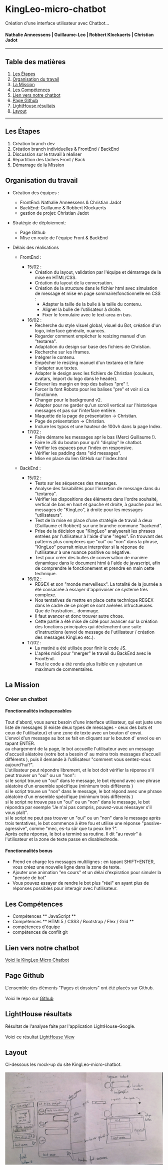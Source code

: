 # KingLeo-micro-chatbot
Création d'une interface utilisateur avec Chatbot...<br>
#### Nathalie Anneessens | Guillaume-Leo | Robbert Klockaerts | Christian Jadot

***

## Table des matières
1. [Les Étapes](#Les-Etapes)
2. [Organisation du travail](#Organisation-du-travail)
3. [La Mission](#La-Mission)
4. [Les Compétences](#Les-Compétences)
5. [Lien vers notre chatbot](#Lien-vers-notre-chatbot)
6. [Page Github](#Page-Github)
7. [LightHouse résultats](#LightHouse)
8. [Layout](#Layout)

***

<a name="Les-Etapes"></a>
## Les Étapes
1. Création branch dev
2. Création branch individuelles & FrontEnd / BackEnd
3. Discussion sur le travail à réaliser
4. Répartition des tâches Front / Back
5. Démarrage de la Mission

<a name="Organisation-du-travail"></a>
## Organisation du travail
- Création des équipes :
  - FrontEnd: Nathalie Anneessens & Christian Jadot
  - BackEnd: Guillaume & Robbert Klockaerts
  - gestion de projet: Christian Jadot

- Stratégie de déploiement:
  - Page Github
  - Mise en route de l'équipe Front & BackEnd

- Délais des réalisations
  - FrontEnd :
    - 15/02 :
      - Création du layout, validation par l'équipe et démarrage de la mise en HTML/CSS.<br>
      - Création du layout de la conversation.<br>
      - Création de la structure dans le fichier html avec simulation de message et mise en page sommaire/fonctionnelle en CSS :<br>
        - Adapter la taille de la bulle à la taille du contenu.<br>
        - Aligner la bulle de l'utilisateur à droite.<br>
        - Fixer le formulaire avec le text-area en bas.<br>
    - 16/02 :
      - Recherche du style visuel global, visuel du Bot, création d'un logo, interface générale, nuances.<br>
      - Regarder comment empêcher le resizing manuel d'un "textarea".<br>
      - Adaptation du design sur base des fichiers de Christian.<br>
      - Recherche sur les iframes.<br>
      - Intégrer le contenu.<br>
      - Empêcher le resizing manuel d'un textarea et le faire s'adapter aux textes.<br>
      - Adapter le design avec les fichiers de Christian (couleurs, avatars, import du logo dans le header).<br>
      - Enlever les margin en trop des balises "pre" !.<br>
      - Forcer la font Roboto pour les balises "pre" et voir si ca fonctionne.<br>
      - Changer pour le background v2.<br>
      - Adapter pour ne garder qu'un scroll vertical sur l'historique messages et pas sur l'interface entière.<br>
      - Maquette de la page de présentation -> Christian.<br>
      - Page de présentation -> Christian.<br>
      - Inclure les typos et une hauteur de 100vh dans la page Index.<br>
    - 17/02 :
      - Faire démarre les messages apr le bas (Merci Guillaume !).<br>
      - Faire le JS du bouton pour qu'il "display" le chatbot.<br>
      - Vérifier les espaces pour l'index en responsive.<br>
      - Vérifier les padding dans "old messages".<br>
      - Mise en place du lien GitHub sur l'index.html

  - BackEnd :
    - 15/02 :
      - Tests sur les séquences des messages.<br>
      - Analyse des faisabilités pour l'insertion de message dans du "textarea".<br>
      - Vérifier les dispositions des éléments dans l'ordre souhaité, vertical de bas en haut et gauche et droite, à gauche pour les messages de "KingLeo", à droite pour les messages "utilisateurs".<br>
      - Test de la mise en place d'une stratégie de travail à deux (Guillaume et Robbert) sur une branche commune "backend".<br>
      - Prise de la décision que "KingLeo" analyserait les phrases entrées par l'utilisateur à l'aide d'une "regex". En trouvant des patterns plus complexes que "oui" ou "non" dans la phrase, "KingLeo" pourrait mieux interpréter si la réponse de l'utilisateur à une nuance positive ou négative.<br>
      - Test pour créer des bulles de conversation de manière dynamique dans le document html à l'aide de javascript, afin de  comprendre le fonctionement et prendre en main cette technique.<br>
    - 16/02 :
      - REGEX et son "monde merveilleux". La totalité de la journée a été consacrée à essayer d'apprivoiser ce systeme très complexe.<br>
      - Nos tentatives de mettre en place cette technique REGEX dans le cadre de ce projet se sont avérées infructueuses. Que de frustration... dommage.<br>
      - Il faut avancer et donc trouver autre chose.<br>
      - Cette partie a été mise de côté pour avancer sur la création des fonctions principales qui déclenchent une suite d'instructions (envoi de message de l'utilisateur / création des messages KingLeo etc.).<br>
    - 17/02 :
      - La matiné a été utilisée pour finir le code JS.<br>
      - L'après midi pour "merger" le travail du BackEnd avec le FrontEnd.<br>
      - Tout le code a été rendu plus lisible en y ajoutant un maximum de commentaires.

<a name="La-Mission"></a>
## La Mission
### Créer un chatbot
#### Fonctionnalités indispensables
Tout d'abord, vous aurez besoin d'une interface utilisateur, qui est juste une liste de messages (il existe deux types de messages - ceux des bots et ceux de l'utilisateur) et une zone de texte avec un bouton d' envoi.<br>
L'envoi d'un message au bot se fait en cliquant sur le bouton d' envoi ou en tapant ENTER.<br>
au chargement de la page, le bot accueille l'utilisateur avec un message d'accueil aléatoire (votre bot a besoin d' au moins trois messages d'accueil différents ), puis il demande à l'utilisateur "comment vous sentez-vous aujourd'hui?".<br>
L'utilisateur peut répondre librement, et le bot doit vérifier la réponse s'il peut trouver un "oui" ou un "non":<br>
si le script trouve un "oui" dans le message, le bot répond avec une phrase aléatoire d'un ensemble spécifique (minimum trois différents )<br>
si le script trouve un "non" dans le message, le bot répond avec une phrase aléatoire d'un ensemble spécifique (minimum trois différents )<br>
si le script ne trouve pas un "oui" ou un "non" dans le message, le bot répondra par exemple "Je n'ai pas compris, pouvez-vous réessayer s'il vous plaît".<br>
si le script ne peut pas trouver un "oui" ou un "non" dans le message après trois tentatives, le bot commence à être fou et utilise une réponse "passive-agressive", comme "mec, es-tu sûr que tu peux lire ?".<br>
Après cette réponse, le bot a terminé sa routine. Il dit "au revoir" à l'utilisateur et la zone de texte passe en disabledmode.
#### Fonctionnalités bonus
- Prend en charge les messages multilignes : en tapant SHIFT+ENTER, vous créez une nouvelle ligne dans la zone de texte.
- Ajouter une animation "en cours" et un délai d'expiration pour simuler la "pensée de bot"
- Vous pouvez essayer de rendre le bot plus "réel" en ayant plus de réponses possibles pour interagir avec l'utilisateur.

<a name="Les-Compétences"></a>
## Les Compétences
- Compétences ** JavaScript **
- Compétences ** HTML5 / CSS3 / Bootstrap / Flex / Grid ** 
- compétences d'équipe
- compétences de conflit git

<a name="Lien-vers-notre-chatbot"></a>
## Lien vers notre chatbot
[Voici le KingLeo Micro Chatbot](https://christianjadot.github.io/KingLeo-micro-chatbot/)

<a name="Page-Github"></a>
## Page Github
L'ensemble des éléments "Pages et dossiers" ont été placés sur Github.<br>  
Voici le repo sur [Github](https://github.com/ChristianJadot/KingLeo-micro-chatbot/)<br>

<a name="LightHouse"></a>
## LightHouse résultats
Résultat de l'analyse faite par l'application LightHouse-Google.<br>  
Voici ce résultat [LightHouse View](https://googlechrome.github.io/lighthouse/viewer/?psiurl=https%3A%2F%2Fchristianjadot.github.io%2FKingLeo-micro-chatbot%2F&strategy=mobile&category=performance&category=accessibility&category=best-practices&category=seo&category=pwa&utm_source=lh-chrome-ext)<br>

<a name=""></a>
## Layout
Ci-dessous les mock-up du site KingLeo-micro-chatbot.<br>  
![Wireframe 1](layout-brouillon/layout-papier.jpg)<br>
